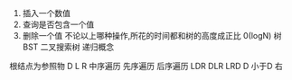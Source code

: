 1. 插入一个数值
2. 查询是否包含一个值
3. 删除一个值 
不论以上哪种操作,所花的时间都和树的高度成正比 0(logN)
树 BST 二叉搜索树
递归概念 

根结点为参照物
D L R
中序遍历  先序遍历 后序遍历
LDR       DLR       LRD
        D
小于D      右